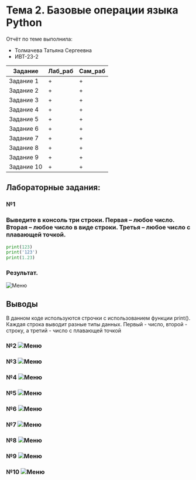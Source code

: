 # Тема 2. Базовые операции языка Python
Отчёт по теме выполнила:
  - Толмачева Татьяна Сергеевна
  - ИВТ-23-2

| Задание | Лаб_раб | Сам_раб |
| ------ | ------ | ------ |
| Задание 1 | + | + |
| Задание 2 | + | + | 
| Задание 3 | + | + | 
| Задание 4 | + | + |
| Задание 5 | + | + | 
| Задание 6 | + | + | 
| Задание 7 | + | + | 
| Задание 8 | + | + | 
| Задание 9 | + | + | 
| Задание 10 | + | + | 

## Лабораторные задания:

### №1
### Выведите в консоль три строки. Первая – любое число. Вторая – любое число в виде строки. Третья – любое число с плавающей точкой.
```python
print(123)
print('123')
print(1.23)
```
### Результат.
![Меню](https://github.com/TanyaTolm/PI/blob/Theme2/pic/1image.png)

## Выводы
В данном коде используются строчки с использованием функции print(). Каждая строка выводит разные типы данных. Первый - число, второй - строку, а третий - число с плавающей точкой


### №2 ![Меню](https://github.com/TanyaTolm/PI/blob/Theme2/pic/2image.png)

### №3 ![Меню](https://github.com/TanyaTolm/PI/blob/Theme2/pic/3image.png)

### №4 ![Меню](https://github.com/TanyaTolm/PI/blob/Theme2/pic/4image.png)

### №5 ![Меню](https://github.com/TanyaTolm/PI/blob/Theme2/pic/5image.png)

### №6 ![Меню](https://github.com/TanyaTolm/PI/blob/Theme2/pic/6image.png)

### №7 ![Меню](https://github.com/TanyaTolm/PI/blob/Theme2/pic/7image.png)

### №8 ![Меню](https://github.com/TanyaTolm/PI/blob/Theme2/pic/8.jpg)

### №9 ![Меню](https://github.com/TanyaTolm/PI/blob/Theme2/pic/9.jpg)

### №10 ![Меню](https://github.com/TanyaTolm/PI/blob/Theme2/pic/10.jpg)
